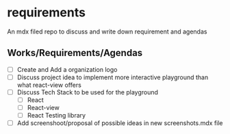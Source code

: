 # requirements
An mdx filed repo to discuss and write down requirement and agendas

## Works/Requirements/Agendas

- [ ] Create and Add a organization logo
- [ ] Discuss project idea to implement more interactive playground than what react-view offers
- [ ] Discuss Tech Stack to be used for the playground
  - [ ] React
  - [ ] React-view    
  - [ ] React Testing library
- [ ] Add screenshoot/proposal of possible ideas in new screenshots.mdx file
